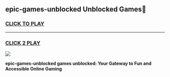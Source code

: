 
## epic-games-unblocked Unblocked Games👋
<h3>
<a href="https://news.freeplayer.one?title=epic-games-unblocked&ref=16F">CLICK TO PLAY</a></h3>
<hr>

<h3>
<a href="https://news.freeplayer.one?title=epic-games-unblocked&ref=16F">CLICK 2 PLAY</a>
  
</h3>

<a href="https://news.freeplayer.one?title=epic-games-unblocked&ref=16F/"><img src="https://clearcache.store/games.png"></a>


**epic-games-unblocked games unblocked: Your Gateway to Fun and Accessible Online Gaming**
